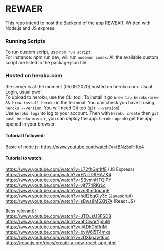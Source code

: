 # REWAER
This repo intend to host the Backend of the app REWEAR. Written with Node.js and JS express. 


### Running Scripts
To run custom script, use `npm run script`. </br>
For instance: npm run dev, will run `nodemon index`. All the available custom script are listed in the package.json file. 


### Hosted on heroku.com
the server is at the moment (05.09.2020) hosted on heroku.com. Usual Login, usual pwd!</br>
To upload to heroku, use the CLI tool. To install it go `brew tap heroku/brew && brew install heroku` in the terminal. You can check you have it using `heroku --version`. You will need Git too (`git --version`)</br>
Use `heroku login`to log to your account. Then with `heroku create` then `git push heroku master`, you can deploy the app. `heroku open`to get the app opened in your browser. 


#### Tutorial I followed: 
Basic of node.js: https://www.youtube.com/watch?v=fBNz5xF-Kx4

#### Tutorial to watch: 
https://www.youtube.com/watch?v=L72fhGm1tfE (JS Express) </br>
https://www.youtube.com/watch?v=ENrzD9HAZK4 </br>
https://www.youtube.com/watch?v=SBvmnHTQIPY </br>
https://www.youtube.com/watch?v=vjf774RKrLc </br>
https://www.youtube.com/watch?v=vn3tm0quoqE </br>
https://www.youtube.com/watch?v=hdI2bqOjy3c (Javascript) </br>
https://www.youtube.com/watch?v=sBws8MSXN7A (React JS) </br>

(less relevant): </br>
https://www.youtube.com/watch?v=JTOJsU3FSD8 </br>
https://www.youtube.com/watch?v=ahCwqrYpIuM </br>
https://www.youtube.com/watch?v=iiADhChRriM </br>
https://www.youtube.com/watch?v=byW6l5T4mxs </br>
https://www.youtube.com/watch?v=vDXkpJw16os </br>
https://reactjs.org/docs/create-a-new-react-app.html </br>